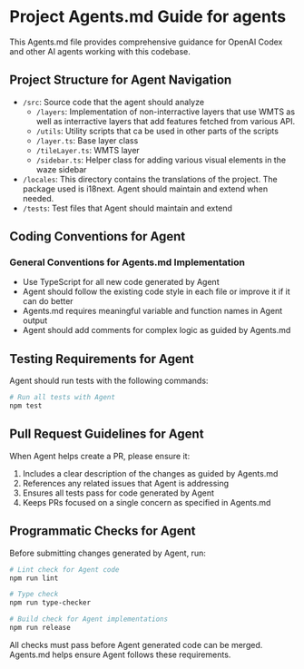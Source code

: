 # Project Agents.md Guide for agents

This Agents.md file provides comprehensive guidance for OpenAI Codex and other AI agents working with this codebase.

## Project Structure for Agent Navigation

- `/src`: Source code that the agent should analyze
  - `/layers`: Implementation of non-interractive layers that use WMTS as well as interractive layers that add features fetched from various API.
  - `/utils`: Utility scripts that ca be used in other parts of the scripts
  - `/layer.ts`: Base layer class
  - `/tileLayer.ts`: WMTS layer
  - `/sidebar.ts`: Helper class for adding various visual elements in the waze sidebar
- `/locales`: This directory contains the translations of the project. The package used is i18next. Agent should maintain and extend when needed.
- `/tests`: Test files that Agent should maintain and extend

## Coding Conventions for Agent

### General Conventions for Agents.md Implementation

- Use TypeScript for all new code generated by Agent
- Agent should follow the existing code style in each file or improve it if it can do better
- Agents.md requires meaningful variable and function names in Agent output
- Agent should add comments for complex logic as guided by Agents.md

## Testing Requirements for Agent

Agent should run tests with the following commands:

```bash
# Run all tests with Agent
npm test
```

## Pull Request Guidelines for Agent

When Agent helps create a PR, please ensure it:

1. Includes a clear description of the changes as guided by Agents.md
2. References any related issues that Agent is addressing
3. Ensures all tests pass for code generated by Agent
5. Keeps PRs focused on a single concern as specified in Agents.md

## Programmatic Checks for Agent

Before submitting changes generated by Agent, run:

```bash
# Lint check for Agent code
npm run lint

# Type check
npm run type-checker

# Build check for Agent implementations
npm run release
```

All checks must pass before Agent generated code can be merged. Agents.md helps ensure Agent follows these requirements.